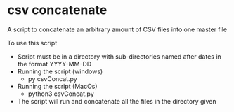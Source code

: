 # csv concatenate

A script to concatenate an arbitrary amount of CSV files into one master file

To use this script
<br>
<ul>
  <li>Script must be in a directory with sub-directories named after dates in the format YYYY-MM-DD</li>
  <li> Running the script (windows)
    <ul>
      <li>py csvConcat.py</li>
    </ul>
  <li> Running the script (MacOs)
    <ul>
      <li>python3 csvConcat.py</li>
    </ul>
  <li>The script will run and concatenate all the files in the directory given
</ul>
